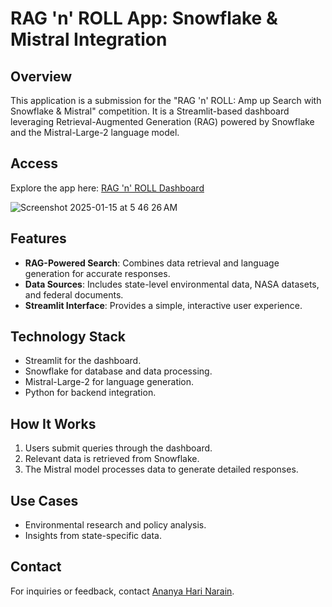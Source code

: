 # RAG 'n' ROLL App: Snowflake & Mistral Integration

## Overview
This application is a submission for the "RAG 'n' ROLL: Amp up Search with Snowflake & Mistral" competition. It is a Streamlit-based dashboard leveraging Retrieval-Augmented Generation (RAG) powered by Snowflake and the Mistral-Large-2 language model.

## Access
Explore the app here: [RAG 'n' ROLL Dashboard](https://ananya-rag-n-roll.streamlit.app/)

![Screenshot 2025-01-15 at 5 46 26 AM](https://github.com/user-attachments/assets/0b5c5b13-93e3-4d33-b220-0766116f49bf)


## Features
- **RAG-Powered Search**: Combines data retrieval and language generation for accurate responses.
- **Data Sources**: Includes state-level environmental data, NASA datasets, and federal documents.
- **Streamlit Interface**: Provides a simple, interactive user experience.

## Technology Stack
- Streamlit for the dashboard.
- Snowflake for database and data processing.
- Mistral-Large-2 for language generation.
- Python for backend integration.

## How It Works
1. Users submit queries through the dashboard.
2. Relevant data is retrieved from Snowflake.
3. The Mistral model processes data to generate detailed responses.

## Use Cases
- Environmental research and policy analysis.
- Insights from state-specific data.

## Contact
For inquiries or feedback, contact [Ananya Hari Narain](mailto:ananya.harinarain@gmail.com).
